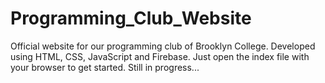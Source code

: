 # Programming_Club_Website
Official website for our programming club of Brooklyn College. Developed using HTML, CSS, JavaScript and Firebase. Just open the index file with your browser to get started.
Still in progress...
